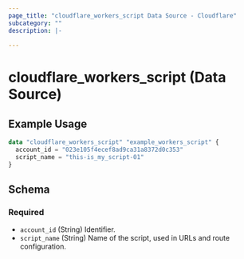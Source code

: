 ```yaml
---
page_title: "cloudflare_workers_script Data Source - Cloudflare"
subcategory: ""
description: |-
  
---
```


# cloudflare_workers_script (Data Source)



## Example Usage

```terraform
data "cloudflare_workers_script" "example_workers_script" {
  account_id = "023e105f4ecef8ad9ca31a8372d0c353"
  script_name = "this-is_my_script-01"
}
```

<!-- schema generated by tfplugindocs -->
## Schema

### Required

- `account_id` (String) Identifier.
- `script_name` (String) Name of the script, used in URLs and route configuration.


